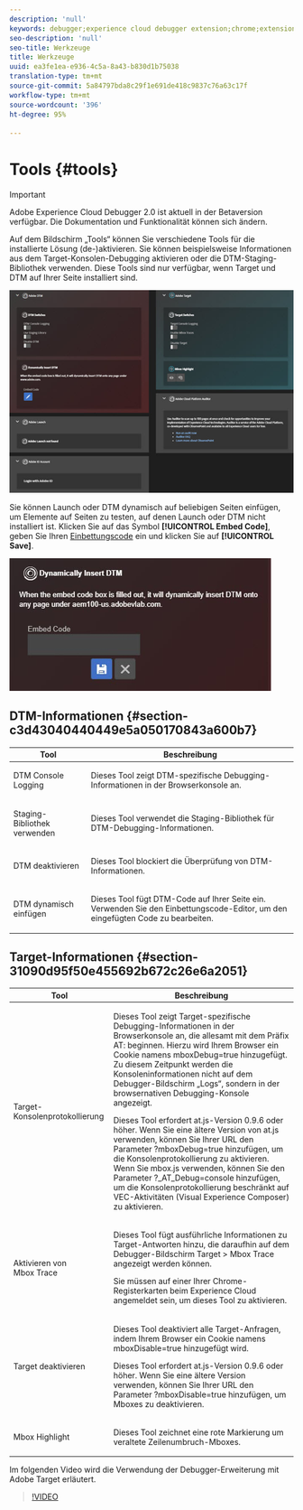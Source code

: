 ```yaml
---
description: 'null'
keywords: debugger;experience cloud debugger extension;chrome;extension;tools;dtm;target
seo-description: 'null'
seo-title: Werkzeuge
title: Werkzeuge
uuid: ea3fe1ea-e936-4c5a-8a43-b830d1b75038
translation-type: tm+mt
source-git-commit: 5a84797bda8c29f1e691de418c9837c76a63c17f
workflow-type: tm+mt
source-wordcount: '396'
ht-degree: 95%

---
```



# Tools {#tools}

>[!IMPORTANT]
>
>Adobe Experience Cloud Debugger 2.0 ist aktuell in der Betaversion verfügbar. Die Dokumentation und Funktionalität können sich ändern.

Auf dem Bildschirm „Tools“ können Sie verschiedene Tools für die installierte Lösung (de-)aktivieren. Sie können beispielsweise Informationen aus dem Target-Konsolen-Debugging aktivieren oder die DTM-Staging-Bibliothek verwenden. Diese Tools sind nur verfügbar, wenn Target und DTM auf Ihrer Seite installiert sind.

![](assets/tools.jpg)

Sie können Launch oder DTM dynamisch auf beliebigen Seiten einfügen, um Elemente auf Seiten zu testen, auf denen Launch oder DTM nicht installiert ist. Klicken Sie auf das Symbol **[!UICONTROL Embed Code]**, geben Sie Ihren [Einbettungscode](https://experiencecloud.adobe.com/resources/help/de_DE/dtm/deployment.html) ein und klicken Sie auf **[!UICONTROL Save]**.

![](assets/tools-embedcode.jpg)

## DTM-Informationen {#section-c3d43040440449e5a050170843a600b7}

<table id="table_04625C3319134E169A35DB74C1D1FB31"> 
 <thead> 
  <tr> 
   <th colname="col1" class="entry"> Tool </th> 
   <th colname="col2" class="entry"> Beschreibung </th> 
  </tr>
 </thead>
 <tbody> 
  <tr> 
   <td colname="col1"> <p> DTM Console Logging </p> </td> 
   <td colname="col2"> <p>Dieses Tool zeigt DTM-spezifische Debugging-Informationen in der Browserkonsole an. </p> </td> 
  </tr> 
  <tr> 
   <td colname="col1"> <p>Staging-Bibliothek verwenden </p> </td> 
   <td colname="col2"> <p>Dieses Tool verwendet die Staging-Bibliothek für DTM-Debugging-Informationen. </p> </td> 
  </tr> 
  <tr> 
   <td colname="col1"> <p>DTM deaktivieren </p> </td> 
   <td colname="col2"> <p>Dieses Tool blockiert die Überprüfung von DTM-Informationen. </p> </td> 
  </tr> 
  <tr> 
   <td colname="col1"> <p> DTM dynamisch einfügen </p> </td> 
   <td colname="col2"> <p> Dieses Tool fügt DTM-Code auf Ihrer Seite ein. Verwenden Sie den Einbettungscode-Editor, um den eingefügten Code zu bearbeiten. </p> </td> 
  </tr> 
 </tbody> 
</table>

## Target-Informationen {#section-31090d95f50e455692b672c26e6a2051}

<table id="table_A71D269B49F4417599EBACA44D5CCF4F"> 
 <thead> 
  <tr> 
   <th colname="col1" class="entry"> Tool </th> 
   <th colname="col2" class="entry"> Beschreibung </th> 
  </tr>
 </thead>
 <tbody> 
  <tr> 
   <td colname="col1"> <p>Target-Konsolenprotokollierung </p> </td> 
   <td colname="col2"> <p>Dieses Tool zeigt Target-spezifische Debugging-Informationen in der Browserkonsole an, die allesamt mit dem Präfix <span class="codeph">AT:</span> beginnen. Hierzu wird Ihrem Browser ein Cookie namens <span class="codeph"> mboxDebug=true</span> hinzugefügt. Zu diesem Zeitpunkt werden die Konsoleninformationen nicht auf dem Debugger-Bildschirm „Logs“, sondern in der browsernativen Debugging-Konsole angezeigt. </p> <p> Dieses Tool erfordert at.js-Version 0.9.6 oder höher. Wenn Sie eine ältere Version von at.js verwenden, können Sie Ihrer URL den Parameter <span class="codeph">?mboxDebug=true</span> hinzufügen, um die Konsolenprotokollierung zu aktivieren. Wenn Sie mbox.js verwenden, können Sie den Parameter <span class="codeph">?_AT_Debug=console</span> hinzufügen, um die Konsolenprotokollierung beschränkt auf VEC-Aktivitäten (Visual Experience Composer) zu aktivieren. </p> </td> 
  </tr> 
  <tr> 
   <td colname="col1"> <p> Aktivieren von Mbox Trace </p> </td> 
   <td colname="col2"> <p>Dieses Tool fügt ausführliche Informationen zu Target-Antworten hinzu, die daraufhin auf dem Debugger-Bildschirm <span class="uicontrol">Target &gt; Mbox Trace</span> angezeigt werden können. </p> <p> Sie müssen auf einer Ihrer Chrome-Registerkarten beim Experience Cloud angemeldet sein, um dieses Tool zu aktivieren. </p> </td> 
  </tr> 
  <tr> 
   <td colname="col1"> <p>Target deaktivieren </p> </td> 
   <td colname="col2"> <p>Dieses Tool deaktiviert alle Target-Anfragen, indem Ihrem Browser ein Cookie namens <span class="codeph"> mboxDisable=true</span> hinzugefügt wird. </p> <p> Dieses Tool erfordert at.js-Version 0.9.6 oder höher. Wenn Sie eine ältere Version verwenden, können Sie Ihrer URL den Parameter <span class="codeph">?mboxDisable=true</span> hinzufügen, um Mboxes zu deaktivieren. </p> </td> 
  </tr> 
  <tr> 
   <td colname="col1"> <p> Mbox Highlight </p> </td> 
   <td colname="col2"> <p> Dieses Tool zeichnet eine rote Markierung um veraltete Zeilenumbruch-Mboxes. </p> </td> 
  </tr> 
 </tbody> 
</table>

Im folgenden Video wird die Verwendung der Debugger-Erweiterung mit Adobe Target erläutert.

>[!VIDEO](https://video.tv.adobe.com/v/23115t2/)
